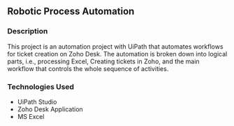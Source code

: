 ## Robotic Process Automation
### Description
This project is an automation project with UiPath that automates workflows for ticket creation on Zoho Desk. The automation is broken down into logical parts, i.e., processing Excel, Creating tickets in Zoho, and the main workflow that controls the whole sequence of activities.
### Technologies Used
- UiPath Studio
- Zoho Desk Application
- MS Excel 
